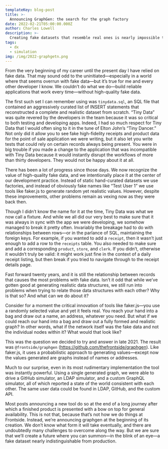 ```yaml
---
templateKey: blog-post
title: >-
  Announcing GraphGen: the search for the graph factory
date: 2022-02-21T05:00:00.000Z
author: Charles Lowell
description: >-
  Creating fake datasets that resemble real ones is nearly impossible today. That's why Frontside is working on a tool that can generate graphs with coherent data and relationships
tags:
  - dx
  - simulation
img: /img/2022-graphgetn.png
---
```


From the very beginning of my career until the present day I have relied on fake data. That may sound odd to the uninitiated—especially in a world where that seems overrun with fake data—but it’s true for me and every other developer I know. We couldn’t do what we do—build reliable applications that work every time—without high-quality fake data. 

The first such set I can remember using was `tinydata.sql`, an SQL file that contained an aggressively curated list of INSERT statements that reconstructed a complete and realistic dataset from scratch. “Tiny Data” was quite revered by the developers in the team because it was so critical to both testing and developing apps. Indeed, I had so much respect for Tiny Data that I would often sing to it in the tune of Elton John’s “Tiny Dancer.” Not only did it allow you to see fake high-fidelity receipts and product data for the point of sale application we were writing, but it also let you write tests that could rely on certain records always being present. You were in big trouble if you made a change to the application that was incompatible with Tiny Data because it would instantly disrupt the workflows of more than thirty developers. They would not be happy about it at all.

There has been a lot of progress since those days. We now recognize the value of high-quality fake data, and we intentionally place it at the center of our development practice. Instead of static hand-curated datasets we use factories, and instead of obviously fake names like “Test User 1” we use tools like faker.js to generate random yet realistic values. However, despite these improvements, other problems remain as vexing now as they were back then.

Though I didn’t know the name for it at the time, Tiny Data was what we now call a fixture. And while we all did our very best to make sure that it was always in sync with the app we were developing, we somehow managed to break it pretty often. Invariably the breakage had to do with relationships between rows—or in the parlance of SQL, maintaining the foreign keys. For example, if you wanted to add a `receipt`, then it wasn’t just enough to add a row to the `receipts` table. You also needed to make sure and add a corresponding `product`, `store`, and `clerk`. If you didn’t, otherwise it wouldn’t truly be valid: it might work just fine in the context of a daily receipt listing, but then break if you tried to navigate through to the receipt details page. 

Fast forward twenty years, and it is still the relationship between records that causes the most problems with fake data. Isn’t it odd that while we’ve gotten good at generating realistic data structures, we still run into problems when trying to relate those data structures with each other? Why is that so? And what can we do about it? 

Consider for a moment the critical innovation of tools like faker.js—you use a randomly selected value and yet it feels real. You reach your hand into a bag and draw out a name, an address, whatever you need. But what if we could reach our hand into a bag and draw out a fully formed and realistic graph? In other words, what if the network itself was the fake data and not the individual nodes within it? What would that look like?

This was the question we decided to try and answer in late 2021. The result was `@frontside/graphgen` (https://github.com/thefrontside/graphgen). Like faker.js, it uses a probabilistic approach to generating values—except now the values generated are graphs instead of names or addresses.

Much to our surprise, even in its most rudimentary implementation the tool was instantly powerful. Using a single generated graph, we were able to drive a GitHub simulator, an LDAP simulator, and a custom GraphQL simulator, all of which reported a state of the world consistent with each other. The same user data could be found in LDAP, GitHub, and the custom API.

Most posts announcing a new tool do so at the end of a long journey after which a finished product is presented with a bow on top for general availability. This is not that, because that’s not how we do things at Frontside. Instead, we’re announcing graphgen at the beginning of its creation. We don’t know what form it will take eventually, and there are undoubtedly many challenges to overcome along the way. But we are sure that we’ll create a future where you can summon—in the blink of an eye—a fake dataset nearly indistinguishable from production.
